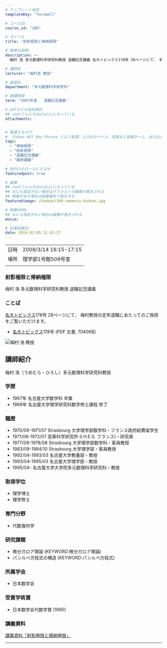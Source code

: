 ```yaml
---
# テンプレート指定
templateKey: "farewell"

# コースID
course_id: "100"

# タイトル
title: "射影極限と帰納極限"

# 簡単な説明
description: >-
  梅村 浩 多元数理科学研究科教授 退職記念講義 名大トピックス178号 28ページにて、 梅村教授の定年退職にあたってのご挨拶をご覧いただけます。   * ....

# 講師名
lecturer: "梅村浩 教授"

# 部局名
department: "多元数理科学研究科"

# 開講時限
term: "2007年度	退職記念講義"

# pdfなどの追加資料
## rootフォルダはstaticになっている
attachments:


# 関連するタグ
# （Yahoo API Key-Phrase により取得。入力はタイトル、部局名と授業ホーム、出力はキーフレーズ（tags））
tags:
  - "帰納極限"
  - "射影極限"
  - "退職記念講義"
  - "最終講義"

# 色付けのロールにするか
featuredpost: true

# 画像
## rootフォルダはstaticになっている
## なにも指定がない場合はデフォルトの画像が表示される
## 映像がある場合は映像優先で表示する
featuredimage: /kanban/100-umemura_kanban.jpg

# 映像のURL
## なにも指定がない場合は画像が表示される
movie: 

# 記事投稿日
date: 2014-02-05 11:42:27
---
```


|   |   |
|---|---|
| 日時 | 2008/3/14  16:15-17:15 |
| 場所 | 理学部1号館509号室 |
|   |   |


### 射影極限と帰納極限

梅村 浩 多元数理科学研究科教授 退職記念講義

### ことば

[名大トピックス](http://www.nagoya-u.ac.jp/about-nu/public-relations/publication/topics-archive.html)178号 28ページにて、 梅村教授の定年退職にあたってのご挨拶をご覧いただけます。

* <a href="http://www.nagoya-u.ac.jp/about-nu/public-relations/publication/upload_images/no178.pdf" target="_blank">[名大トピックス](http://www.nagoya-u.ac.jp/about-nu/public-relations/publication/topics-archive.html)178号</a> (PDF 文書, 7040KB)


![梅村 浩 教授](https://ocw.nagoya-u.jp/files/100/umemura_kao.jpg) 

## 講師紹介

梅村 浩（うめむら・ひろし）多元数理科学研究科教授

### 学歴

* 1967年 名古屋大学数学科 卒業
* 1969年 名古屋大学理学研究科数学修士課程 修了

### 職歴

* 1970/09-1971/07 Strasbourg 大学理学部数学科・フランス政府給費留学生
* 1971/08-1972/07 高等科学研究所 (I.H.E.S. フランス)・研究員
* 1977/09-1978/08 Strasbourg 大学理学部数学科・客員教授
* 1983/09-1984/10 Strasbourg 大学理学部・客員教授
* 1992/04-1993/03 名古屋大学教養部・教授
* 1993/04-1995/03 名古屋大学理学部・教授
* 1995/04- 名古屋大学大学院多元数理科学研究科・教授

### 取得学位

* 理学博士
* 理学修士

### 専門分野

* 代数幾何学

### 研究課題

* 微分ガロア理論 (KEYWORD:微分ガロア理論)
* パンルベ方程式の構造 (KEYWORD:パンルペ方程式)

### 所属学会

* 日本数学会

### 受賞学術賞

* 日本数学会代数学賞 (1995)


### 講義資料

[講義資料「射影極限と帰納極限」](https://ocw.nagoya-u.jp/files/100/umemura_lect.pdf) 


-----